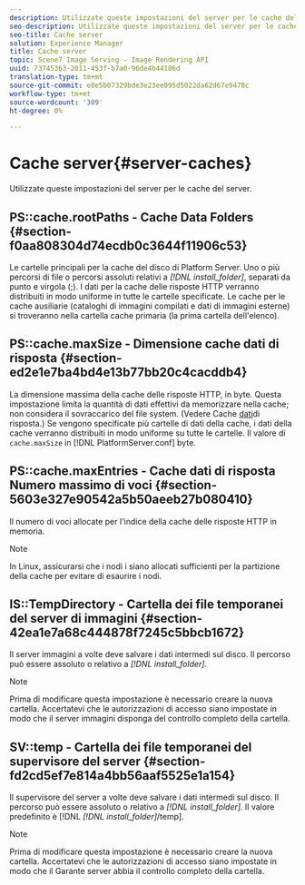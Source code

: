 ```yaml
---
description: Utilizzate queste impostazioni del server per le cache del server.
seo-description: Utilizzate queste impostazioni del server per le cache del server.
seo-title: Cache server
solution: Experience Manager
title: Cache server
topic: Scene7 Image Serving - Image Rendering API
uuid: 73745363-2011-453f-b7a0-96de4b44186d
translation-type: tm+mt
source-git-commit: e8e5b07329bde3e23ee095d5022da62d67e9478c
workflow-type: tm+mt
source-wordcount: '309'
ht-degree: 0%

---
```



# Cache server{#server-caches}

Utilizzate queste impostazioni del server per le cache del server.

## PS::cache.rootPaths - Cache Data Folders {#section-f0aa808304d74ecdb0c3644f11906c53}

Le cartelle principali per la cache del disco di Platform Server. Uno o più percorsi di file o percorsi assoluti relativi a *[!DNL install_folder]*, separati da punto e virgola (;). I dati per la cache delle risposte HTTP verranno distribuiti in modo uniforme in tutte le cartelle specificate. Le cache per le cache ausiliarie (cataloghi di immagini compilati e dati di immagini esterne) si troveranno nella cartella cache primaria (la prima cartella dell&#39;elenco).

## PS::cache.maxSize - Dimensione cache dati di risposta {#section-ed2e1e7ba4bd4e13b77bb20c4cacddb4}

La dimensione massima della cache delle risposte HTTP, in byte. Questa impostazione limita la quantità di dati effettivi da memorizzare nella cache; non considera il sovraccarico del file system. (Vedere Cache [dati](../../../../is-api/image-serving-api-ref/c-configuration-and-administration/c-data-caches/c-response-data-cache.md#concept-81ea996c242441f2a69f7e9d9b3a29ca)di risposta.) Se vengono specificate più cartelle di dati della cache, i dati della cache verranno distribuiti in modo uniforme su tutte le cartelle. Il valore di `cache.maxSize` in [!DNL PlatformServer.conf] byte.

## PS::cache.maxEntries - Cache dati di risposta Numero massimo di voci {#section-5603e327e90542a5b50aeeb27b080410}

Il numero di voci allocate per l&#39;indice della cache delle risposte HTTP in memoria.

>[!NOTE]
>
>In Linux, assicurarsi che i nodi i siano allocati sufficienti per la partizione della cache per evitare di esaurire i nodi.

## IS::TempDirectory - Cartella dei file temporanei del server di immagini {#section-42ea1e7a68c444878f7245c5bbcb1672}

Il server immagini a volte deve salvare i dati intermedi sul disco. Il percorso può essere assoluto o relativo a *[!DNL install_folder]*.

>[!NOTE]
>
>Prima di modificare questa impostazione è necessario creare la nuova cartella. Accertatevi che le autorizzazioni di accesso siano impostate in modo che il server immagini disponga del controllo completo della cartella.

## SV::temp - Cartella dei file temporanei del supervisore del server {#section-fd2cd5ef7e814a4bb56aaf5525e1a154}

Il supervisore del server a volte deve salvare i dati intermedi sul disco. Il percorso può essere assoluto o relativo a *[!DNL install_folder]*. Il valore predefinito è [!DNL *[!DNL install_folder]*/temp].

>[!NOTE]
>
>Prima di modificare questa impostazione è necessario creare la nuova cartella. Accertatevi che le autorizzazioni di accesso siano impostate in modo che il Garante server abbia il controllo completo della cartella.

